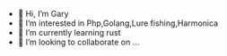 - 👋 Hi, I’m Gary
- 👀 I’m interested in Php,Golang,Lure fishing,Harmonica
- 🌱 I’m currently learning rust
- 💞️ I’m looking to collaborate on ...

